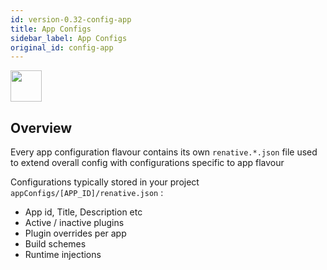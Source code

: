 ```yaml
---
id: version-0.32-config-app
title: App Configs
sidebar_label: App Configs
original_id: config-app
---
```


<img src="https://renative.org/img/ic_configuration.png" width=50 height=50 />

## Overview


Every app configuration flavour contains its own `renative.*.json` file used to extend overall config with configurations specific to app flavour


Configurations typically stored in your project `appConfigs/[APP_ID]/renative.json` :

- App id, Title, Description etc
- Active / inactive plugins
- Plugin overrides per app
- Build schemes
- Runtime injections
